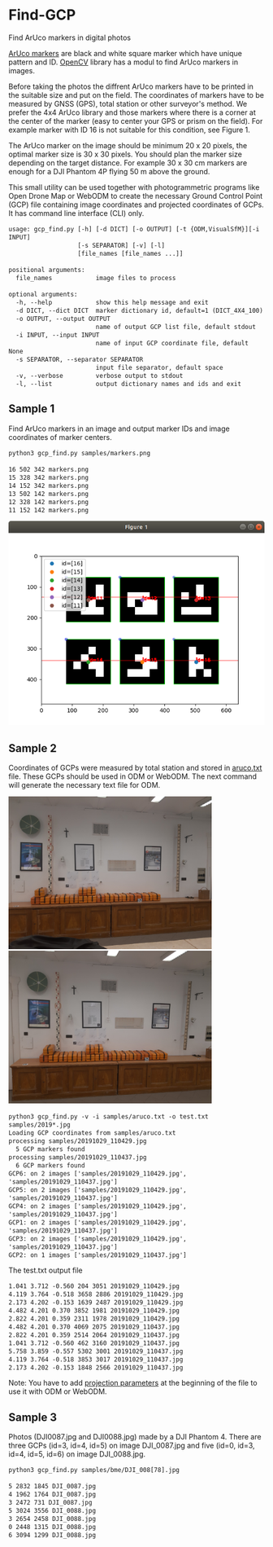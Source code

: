# Find-GCP
Find ArUco markers in digital photos

[ArUco markers](http://chev.me/arucogen) are black and white square marker which have unique pattern and ID. [OpenCV](https://opencv.org) library has a modul to find ArUco markers in images.

Before taking the photos the diffrent ArUco markers have to be printed in the
suitable size and put on the field. The coordinates of markers have to be
measured by GNSS (GPS), total station or other surveyor's method. We prefer the
4x4 ArUco library and those markers where there is a corner at the center of
the marker (easy to center your GPS or prism on the field). For example marker
with ID 16 is not suitable for this condition, see Figure 1.

The ArUco marker on the image should be minimum 20 x 20 pixels, the optimal
marker size is 30 x 30 pixels. You should plan the marker size depending on the 
target distance. For example 30 x 30 cm markers are enough for a DJI Phantom 4P
flying 50 m above the ground.

This small utility can be used together with photogrammetric programs like Open Drone Map or WebODM to create the necessary Ground Control Point (GCP) file containing image coordinates and projected coordinates of GCPs. It has command line interface (CLI) only.

```
usage: gcp_find.py [-h] [-d DICT] [-o OUTPUT] [-t {ODM,VisualSfM}][-i INPUT]
                   [-s SEPARATOR] [-v] [-l]
                   [file_names [file_names ...]]

positional arguments:
  file_names            image files to process

optional arguments:
  -h, --help            show this help message and exit
  -d DICT, --dict DICT  marker dictionary id, default=1 (DICT_4X4_100)
  -o OUTPUT, --output OUTPUT
                        name of output GCP list file, default stdout
  -i INPUT, --input INPUT
                        name of input GCP coordinate file, default None
  -s SEPARATOR, --separator SEPARATOR
                        input file separator, default space
  -v, --verbose         verbose output to stdout
  -l, --list            output dictionary names and ids and exit
```

## Sample 1

Find ArUco markers in an image and output marker IDs and image coordinates of marker centers.

```
python3 gcp_find.py samples/markers.png

16 502 342 markers.png
15 328 342 markers.png
14 152 342 markers.png
13 502 142 markers.png
12 328 142 markers.png
11 152 142 markers.png
```
![found markers](samples/found_markers.png)

## Sample 2

Coordinates of GCPs were measured by total station and stored in
[aruco.txt](samples/aruco.txt) file. These GCPs should be used in ODM or WebODM.
The next command will generate the necessary text file for ODM.

<img src="samples/20191029_110429.jpg" alt="img1" width="400"/> <img src="samples/20191029_110437.jpg" alt="img2" width="400"/>

```
python3 gcp_find.py -v -i samples/aruco.txt -o test.txt samples/2019*.jpg
Loading GCP coordinates from samples/aruco.txt
processing samples/20191029_110429.jpg
  5 GCP markers found
processing samples/20191029_110437.jpg
  6 GCP markers found
GCP6: on 2 images ['samples/20191029_110429.jpg', 'samples/20191029_110437.jpg']
GCP5: on 2 images ['samples/20191029_110429.jpg', 'samples/20191029_110437.jpg']
GCP4: on 2 images ['samples/20191029_110429.jpg', 'samples/20191029_110437.jpg']
GCP1: on 2 images ['samples/20191029_110429.jpg', 'samples/20191029_110437.jpg']
GCP3: on 2 images ['samples/20191029_110429.jpg', 'samples/20191029_110437.jpg']
GCP2: on 1 images ['samples/20191029_110437.jpg']
```
The test.txt output file
```
1.041 3.712 -0.560 204 3051 20191029_110429.jpg
4.119 3.764 -0.518 3658 2886 20191029_110429.jpg
2.173 4.202 -0.153 1639 2487 20191029_110429.jpg
4.482 4.201 0.370 3852 1981 20191029_110429.jpg
2.822 4.201 0.359 2311 1978 20191029_110429.jpg
4.482 4.201 0.370 4069 2075 20191029_110437.jpg
2.822 4.201 0.359 2514 2064 20191029_110437.jpg
1.041 3.712 -0.560 462 3160 20191029_110437.jpg
5.758 3.859 -0.557 5302 3001 20191029_110437.jpg
4.119 3.764 -0.518 3853 3017 20191029_110437.jpg
2.173 4.202 -0.153 1848 2566 20191029_110437.jpg
```

Note: You have to add [projection parameters](https://docs.opendronemap.org/tutorials.html#ground-control-points) at the beginning of the file to use it with ODM or WebODM.

## Sample 3

Photos (DJI0087.jpg and DJI0088.jpg) made by a DJI Phantom 4.
There are three GCPs (id=3, id=4, id=5) on image DJI\_0087.jpg and five
(id=0, id=3, id=4, id=5, id=6) on image DJI\_0088.jpg.

```
python3 gcp_find.py samples/bme/DJI_008[78].jpg

5 2832 1845 DJI_0087.jpg
4 1962 1764 DJI_0087.jpg
3 2472 731 DJI_0087.jpg
5 3024 3556 DJI_0088.jpg
3 2654 2458 DJI_0088.jpg
0 2448 1315 DJI_0088.jpg
6 3094 1299 DJI_0088.jpg
```

